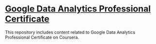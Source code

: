 # [Google Data Analytics Professional Certificate](https://www.coursera.org/professional-certificates/google-data-analytics)
This repository includes content related to Google Data Analytics Professional Certificate on Coursera.
